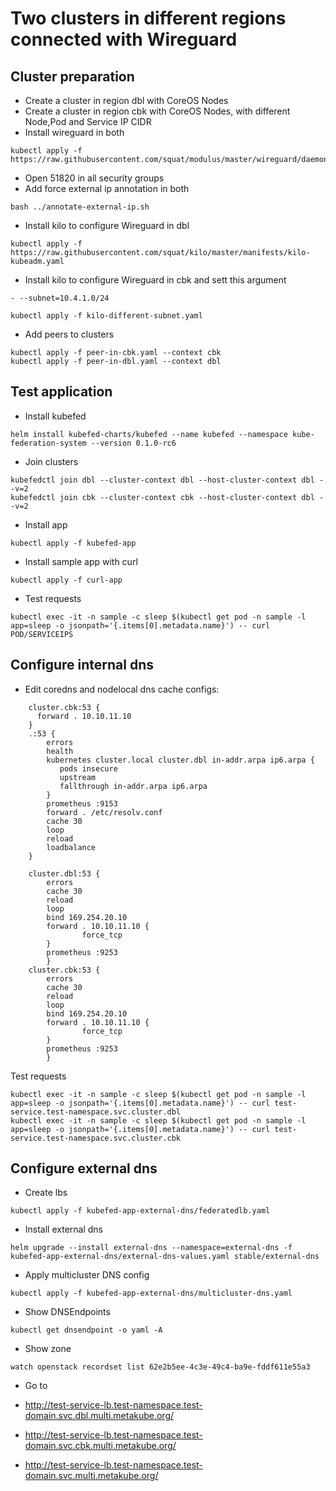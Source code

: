 # Two clusters in different regions connected with Wireguard

## Cluster preparation

* Create a cluster in region dbl with CoreOS Nodes
* Create a cluster in region cbk with CoreOS Nodes, with different Node,Pod and Service IP CIDR
* Install wireguard in both
```
kubectl apply -f https://raw.githubusercontent.com/squat/modulus/master/wireguard/daemonset.yaml
```
* Open 51820 in all security groups
* Add force external ip annotation in both
```
bash ../annotate-external-ip.sh
```
* Install kilo to configure Wireguard in dbl
```
kubectl apply -f https://raw.githubusercontent.com/squat/kilo/master/manifests/kilo-kubeadm.yaml
```
* Install kilo to configure Wireguard in cbk and sett this argument
```
- --subnet=10.4.1.0/24
```
```
kubectl apply -f kilo-different-subnet.yaml
```
* Add peers to clusters
```
kubectl apply -f peer-in-cbk.yaml --context cbk
kubectl apply -f peer-in-dbl.yaml --context dbl
```

## Test application

* Install kubefed
```
helm install kubefed-charts/kubefed --name kubefed --namespace kube-federation-system --version 0.1.0-rc6
```
* Join clusters
```
kubefedctl join dbl --cluster-context dbl --host-cluster-context dbl --v=2
kubefedctl join cbk --cluster-context cbk --host-cluster-context dbl --v=2
```
* Install app
```
kubectl apply -f kubefed-app
```
* Install sample app with curl
```
kubectl apply -f curl-app
```

* Test requests
```
kubectl exec -it -n sample -c sleep $(kubectl get pod -n sample -l app=sleep -o jsonpath='{.items[0].metadata.name}') -- curl POD/SERVICEIPS
```

## Configure internal dns

* Edit coredns and nodelocal dns cache configs:

```
    cluster.cbk:53 {
      forward . 10.10.11.10
    }
    .:53 {
        errors
        health
        kubernetes cluster.local cluster.dbl in-addr.arpa ip6.arpa {
           pods insecure
           upstream
           fallthrough in-addr.arpa ip6.arpa
        }
        prometheus :9153
        forward . /etc/resolv.conf
        cache 30
        loop
        reload
        loadbalance
    }
```
```
    cluster.dbl:53 {
        errors
        cache 30
        reload
        loop
        bind 169.254.20.10
        forward . 10.10.11.10 {
                force_tcp
        }
        prometheus :9253
        }
    cluster.cbk:53 {
        errors
        cache 30
        reload
        loop
        bind 169.254.20.10
        forward . 10.10.11.10 {
                force_tcp
        }
        prometheus :9253
        }

```

Test requests

```
kubectl exec -it -n sample -c sleep $(kubectl get pod -n sample -l app=sleep -o jsonpath='{.items[0].metadata.name}') -- curl test-service.test-namespace.svc.cluster.dbl
kubectl exec -it -n sample -c sleep $(kubectl get pod -n sample -l app=sleep -o jsonpath='{.items[0].metadata.name}') -- curl test-service.test-namespace.svc.cluster.cbk
```

## Configure external dns

* Create lbs

```
kubectl apply -f kubefed-app-external-dns/federatedlb.yaml
```

* Install external dns
```
helm upgrade --install external-dns --namespace=external-dns -f  kubefed-app-external-dns/external-dns-values.yaml stable/external-dns
```

* Apply multicluster DNS config
```
kubectl apply -f kubefed-app-external-dns/multicluster-dns.yaml
```

* Show DNSEndpoints

```
kubectl get dnsendpoint -o yaml -A
```

* Show zone
```
watch openstack recordset list 62e2b5ee-4c3e-49c4-ba9e-fddf611e55a3
```

* Go to

* http://test-service-lb.test-namespace.test-domain.svc.dbl.multi.metakube.org/
* http://test-service-lb.test-namespace.test-domain.svc.cbk.multi.metakube.org/
* http://test-service-lb.test-namespace.test-domain.svc.multi.metakube.org/
